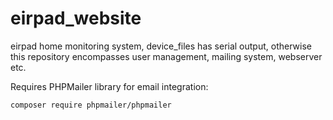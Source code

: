 # eirpad_website

eirpad home monitoring system, device_files has serial output, otherwise this repository encompasses user management, mailing system, webserver etc.

Requires PHPMailer library for email integration:

`composer require phpmailer/phpmailer`
